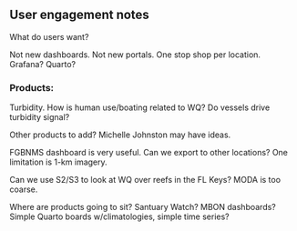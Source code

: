 ## User engagement notes

What do users want?

Not new dashboards. Not new portals. One stop shop per location. Grafana? Quarto?

### Products:

Turbidity. How is human use/boating related to WQ? Do vessels drive turbidity signal?

Other products to add? Michelle Johnston may have ideas. 

FGBNMS dashboard is very useful. Can we export to other locations? One limitation is 1-km imagery.  

Can we use S2/S3 to look at WQ over reefs in the FL Keys? MODA is too coarse.

Where are products going to sit? Santuary Watch? MBON dashboards? Simple Quarto boards w/climatologies, simple time series?

